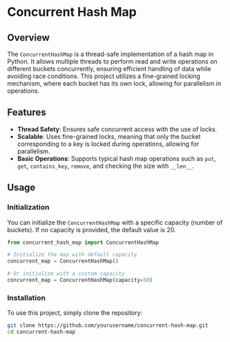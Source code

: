 # Concurrent Hash Map

## Overview

The `ConcurrentHashMap` is a thread-safe implementation of a hash map in Python. It allows multiple threads to perform read and write operations on different buckets concurrently, ensuring efficient handling of data while avoiding race conditions. This project utilizes a fine-grained locking mechanism, where each bucket has its own lock, allowing for parallelism in operations.

## Features

- **Thread Safety**: Ensures safe concurrent access with the use of locks.
- **Scalable**: Uses fine-grained locks, meaning that only the bucket corresponding to a key is locked during operations, allowing for parallelism.
- **Basic Operations**: Supports typical hash map operations such as `put`, `get`, `contains_key`, `remove`, and checking the size with `__len__`.

## Usage

### Initialization
You can initialize the `ConcurrentHashMap` with a specific capacity (number of buckets). If no capacity is provided, the default value is 20.

```python
from concurrent_hash_map import ConcurrentHashMap

# Initialize the map with default capacity
concurrent_map = ConcurrentHashMap()

# Or initialize with a custom capacity
concurrent_map = ConcurrentHashMap(capacity=50) 
```

### Installation
To use this project, simply clone the repository:

```bash
git clone https://github.com/yourusername/concurrent-hash-map.git
cd concurrent-hash-map
```